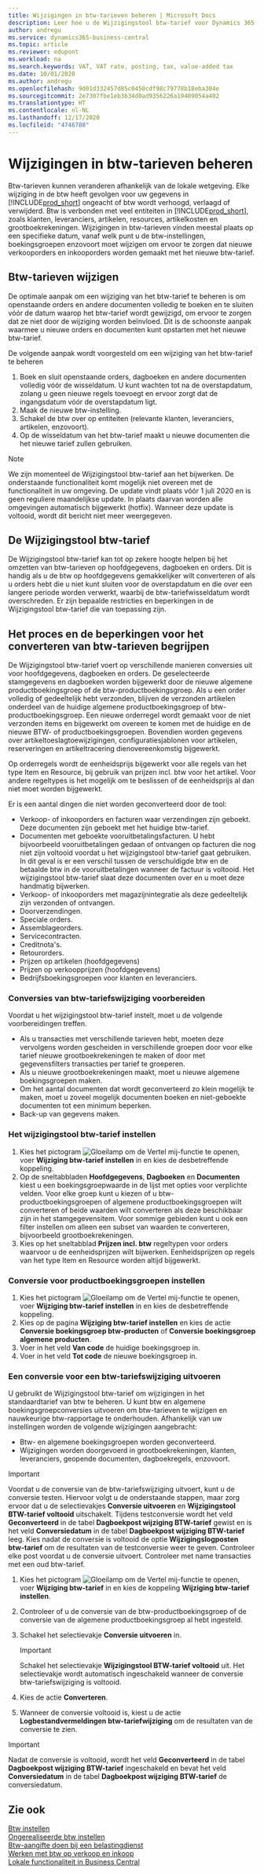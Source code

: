 ```yaml
---
title: Wijzigingen in btw-tarieven beheren | Microsoft Docs
description: Leer hoe u de Wijzigingstool btw-tarief voor Dynamics 365 Business Central gebruikt.
author: andregu
ms.service: dynamics365-business-central
ms.topic: article
ms.reviewer: edupont
ms.workload: na
ms.search.keywords: VAT, VAT rate, posting, tax, value-added tax
ms.date: 10/01/2020
ms.author: andregu
ms.openlocfilehash: 9d01d332457d85c0450cdf98c79778b18eba304e
ms.sourcegitcommit: 2e7307fbe1eb3b34d0ad9356226a19409054a402
ms.translationtype: HT
ms.contentlocale: nl-NL
ms.lasthandoff: 12/17/2020
ms.locfileid: "4746788"
---
```

# <a name="managing-vat-rate-changes"></a>Wijzigingen in btw-tarieven beheren

Btw-tarieven kunnen veranderen afhankelijk van de lokale wetgeving. Elke wijziging in de btw heeft gevolgen voor uw gegevens in [!INCLUDE[prod_short](includes/prod_short.md)] ongeacht of btw wordt verhoogd, verlaagd of verwijderd. Btw is verbonden met veel entiteiten in [!INCLUDE[prod_short](includes/prod_short.md)], zoals klanten, leveranciers, artikelen, resources, artikelkosten en grootboekrekeningen. Wijzigingen in btw-tarieven vinden meestal plaats op een specifieke datum, vanaf welk punt u de btw-instellingen, boekingsgroepen enzovoort moet wijzigen om ervoor te zorgen dat nieuwe verkooporders en inkooporders worden gemaakt met het nieuwe btw-tarief.

## <a name="changing-vat-rates"></a>Btw-tarieven wijzigen

De optimale aanpak om een wijziging van het btw-tarief te beheren is om openstaande orders en andere documenten volledig te boeken en te sluiten vóór de datum waarop het btw-tarief wordt gewijzigd, om ervoor te zorgen dat ze niet door de wijziging worden beïnvloed. Dit is de schoonste aanpak waarmee u nieuwe orders en documenten kunt opstarten met het nieuwe btw-tarief.

De volgende aanpak wordt voorgesteld om een wijziging van het btw-tarief te beheren

1. Boek en sluit openstaande orders, dagboeken en andere documenten volledig vóór de wisseldatum. U kunt wachten tot na de overstapdatum, zolang u geen nieuwe regels toevoegt en ervoor zorgt dat de ingangsdatum vóór de overstapdatum ligt.  
2. Maak de nieuwe btw-instelling.  
3. Schakel de btw over op entiteiten (relevante klanten, leveranciers, artikelen, enzovoort).  
4. Op de wisseldatum van het btw-tarief maakt u nieuwe documenten die het nieuwe tarief zullen gebruiken.  


> [!NOTE]  
> We zijn momenteel de Wijzigingstool btw-tarief aan het bijwerken. De onderstaande functionaliteit komt mogelijk niet overeen met de functionaliteit in uw omgeving. De update vindt plaats vóór 1 juli 2020 en is geen reguliere maandelijkse update. In plaats daarvan worden alle omgevingen automatisch bijgewerkt (hotfix). Wanneer deze update is voltooid, wordt dit bericht niet meer weergegeven.  

## <a name="the-vat-rate-change-tool"></a>De Wijzigingstool btw-tarief

De Wijzigingstool btw-tarief kan tot op zekere hoogte helpen bij het omzetten van btw-tarieven op hoofdgegevens, dagboeken en orders. Dit is handig als u de btw op hoofdgegevens gemakkelijker wilt converteren of als u orders hebt die u niet kunt sluiten voor de overstapdatum en die over een langere periode worden verwerkt, waarbij de btw-tariefwisseldatum wordt overschreden. Er zijn bepaalde restricties en beperkingen in de Wijzigingstool btw-tarief die van toepassing zijn.

## <a name="understanding-the-vat-rate-conversion-process-and-limitations"></a>Het proces en de beperkingen voor het converteren van btw-tarieven begrijpen

De Wijzigingstool btw-tarief voert op verschillende manieren conversies uit voor hoofdgegevens, dagboeken en orders. De geselecteerde stamgegevens en dagboeken worden bijgewerkt door de nieuwe algemene productboekingsgroep of de btw-productboekingsgroep. Als u een order volledig of gedeeltelijk hebt verzonden, blijven de verzonden artikelen onderdeel van de huidige algemene productboekingsgroep of btw-productboekingsgroep. Een nieuwe orderregel wordt gemaakt voor de niet verzonden items en bijgewerkt om overeen te komen met de huidige en de nieuwe BTW- of productboekingsgroepen. Bovendien worden gegevens over artikeltoeslagtoewijzigingen, configuratiesjablonen voor artikelen, reserveringen en artikeltracering dienovereenkomstig bijgewerkt. 

Op orderregels wordt de eenheidsprijs bijgewerkt voor alle regels van het type Item en Resource, bij gebruik van prijzen incl. btw voor het artikel. Voor andere regeltypes is het mogelijk om te beslissen of de eenheidsprijs al dan niet moet worden bijgewerkt.

Er is een aantal dingen die niet worden geconverteerd door de tool:

* Verkoop- of inkooporders en facturen waar verzendingen zijn geboekt. Deze documenten zijn geboekt met het huidige btw-tarief.  
* Documenten met geboekte vooruitbetalingsfacturen. U hebt bijvoorbeeld vooruitbetalingen gedaan of ontvangen op facturen die nog niet zijn voltooid voordat u het wijzigingstool btw-tarief gaat gebruiken. In dit geval is er een verschil tussen de verschuldigde btw en de betaalde btw in de vooruitbetalingen wanneer de factuur is voltooid. Het wijzigingstool btw-tarief slaat deze documenten over en u moet deze handmatig bijwerken.  
* Verkoop- of inkooporders met magazijnintegratie als deze gedeeltelijk zijn verzonden of ontvangen.  
* Doorverzendingen.
* Speciale orders. 
* Assemblageorders.
* Servicecontracten.  
* Creditnota's.
* Retourorders.
* Prijzen op artikelen (hoofdgegevens)
* Prijzen op verkoopprijzen (hoofdgegevens)
* Bedrijfsboekingsgroepen voor klanten en leveranciers.

### <a name="to-prepare-vat-rate-change-conversions"></a>Conversies van btw-tariefswijziging voorbereiden

Voordat u het wijzigingstool btw-tarief instelt, moet u de volgende voorbereidingen treffen.

* Als u transacties met verschillende tarieven hebt, moeten deze vervolgens worden gescheiden in verschillende groepen door voor elke tarief nieuwe grootboekrekeningen te maken of door met gegevensfilters transacties per tarief te groeperen.  
* Als u nieuwe grootboekrekeningen maakt, moet u nieuwe algemene boekingsgroepen maken.  
* Om het aantal documenten dat wordt geconverteerd zo klein mogelijk te maken, moet u zoveel mogelijk documenten boeken en niet-geboekte documenten tot een minimum beperken.  
* Back-up van gegevens maken.

### <a name="to-set-up-the-vat-rate-change-tool"></a>Het wijzigingstool btw-tarief instellen

1. Kies het pictogram ![Gloeilamp om de Vertel mij-functie te openen](media/ui-search/search_small.png "Vertel me wat u wilt doen"), voer **Wijziging btw-tarief instellen** in en kies de desbetreffende koppeling.  
2. Op de sneltabbladen **Hoofdgegevens**, **Dagboeken** en **Documenten** kiest u een boekingsgroepwaarde in de lijst met opties voor verplichte velden. Voor elke groep kunt u kiezen of u btw-productboekingsgroepen of algemene productboekingsgroepen wilt converteren of beide waarden wilt converteren als deze beschikbaar zijn in het stamgegevensitem. Voor sommige gebieden kunt u ook een filter instellen om alleen een subset van waarden te converteren, bijvoorbeeld grootboekrekeningen. 
3. Kies op het sneltabblad **Prijzen incl. btw** regeltypen voor orders waarvoor u de eenheidsprijzen wilt bijwerken. Eenheidsprijzen op regels van het type Item en Resource worden altijd bijgewerkt.

### <a name="to-set-up-product-posting-group-conversion"></a>Conversie voor productboekingsgroepen instellen

1. Kies het pictogram ![Gloeilamp om de Vertel mij-functie te openen](media/ui-search/search_small.png "Vertel me wat u wilt doen"), voer **Wijziging btw-tarief instellen** in en kies de desbetreffende koppeling.  
2. Kies op de pagina **Wijziging btw-tarief instellen** en kies de actie **Conversie boekingsgroep btw-producten** of **Conversie boekingsgroep algemene producten**.  
3. Voer in het veld **Van code** de huidige boekingsgroep in.  
4. Voer in het veld **Tot code** de nieuwe boekingsgroep in.  

### <a name="to-perform-vat-rate-change-conversion"></a>Een conversie voor een btw-tariefswijziging uitvoeren

U gebruikt de Wijzigingstool btw-tarief om wijzigingen in het standaardtarief van btw te beheren. U kunt btw en algemene boekingsgroepconversies uitvoeren om btw-tarieven te wijzigen en nauwkeurige btw-rapportage te onderhouden. Afhankelijk van uw instellingen worden de volgende wijzigingen aangebracht:  

* Btw- en algemene boekingsgroepen worden geconverteerd.  
* Wijzigingen worden doorgevoerd in grootboekrekeningen, klanten, leveranciers, geopende documenten, dagboekregels, enzovoort.  

> [!IMPORTANT]  
> Voordat u de conversie van de btw-tariefswijziging uitvoert, kunt u de conversie testen. Hiervoor volgt u de onderstaande stappen, maar zorg ervoor dat u de selectievakjes **Conversie uitvoeren** en **Wijzigingstool BTW-tarief voltooid** uitschakelt. Tijdens testconversie wordt het veld **Geconverteerd** in de tabel **Dagboekpost wijziging BTW-tarief** gewist en is het veld **Conversiedatum** in de tabel **Dagboekpost wijziging BTW-tarief** leeg. Kies nadat de conversie is voltooid de optie **Wijzigingslogposten btw-tarief** om de resultaten van de testconversie weer te geven. Controleer elke post voordat u de conversie uitvoert. Controleer met name transacties met een oud btw-tarief.

1. Kies het pictogram ![Gloeilamp om de Vertel mij-functie te openen](media/ui-search/search_small.png "Vertel me wat u wilt doen"), voer **Wijziging btw-tarief** in en kies de koppeling **Wijziging btw-tarief instellen**.  
2. Controleer of u de conversie van de btw-productboekingsgroep of de conversie van de algemene productboekingsgroep al hebt ingesteld.  
3. Schakel het selectievakje **Conversie uitvoeren** in.  

    > [!IMPORTANT]  
    >  Schakel het selectievakje **Wijzigingstool BTW-tarief voltooid** uit. Het selectievakje wordt automatisch ingeschakeld wanneer de conversie btw-tariefswijziging is voltooid.  

4. Kies de actie **Converteren**.  
5. Wanneer de conversie voltooid is, kiest u de actie **Logbestandvermeldingen btw-tariefwijziging** om de resultaten van de conversie te zien.  

> [!IMPORTANT]  
> Nadat de conversie is voltooid, wordt het veld **Geconverteerd** in de tabel **Dagboekpost wijziging BTW-tarief** ingeschakeld en bevat het veld **Conversiedatum** in de tabel **Dagboekpost wijziging BTW-tarief** de conversiedatum.  

## <a name="see-also"></a>Zie ook

[Btw instellen](finance-setup-vat.md)  
[Ongerealiseerde btw instellen](finance-setup-unrealized-vat.md)  
[Btw-aangifte doen bij een belastingdienst](finance-how-report-vat.md)  
[Werken met btw op verkoop en inkoop](finance-work-with-vat.md)  
[Lokale functionaliteit in Business Central](about-localization.md)  

